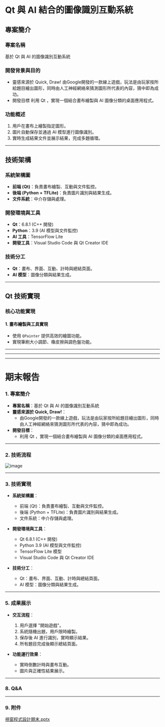 # Qt 與 AI 結合的圖像識別互動系統

## 專案簡介
### 專案名稱
基於 Qt 與 AI 的圖像識別互動系統

### 開發背景與目的
- 靈感來源於 Quick, Draw!
由Google開發的一款線上遊戲，玩法是由玩家按所給題目繪出圖形，同時由人工神經網絡來猜測圖形所代表的內容，猜中即為成功。
- 開發目標
利用 Qt ，實現一個結合畫布繪製與 AI 圖像分類的桌面應用程式。


### 功能概述
1. 用戶在畫布上繪製指定圖形。
2. 圖片自動保存並通過 AI 模型進行圖像識別。
3. 實時生成結果文件並展示結果，完成多題循環。

---

## 技術架構
### 系統架構圖
- **前端 (Qt)**：負責畫布繪製、互動與文件監控。
- **後端 (Python + TFLite)**：負責圖片識別與結果生成。
- **文件系統**：中介存儲與處理。

### 開發環境與工具
- **Qt**：6.8.1 (C++ 開發)
- **Python**：3.9 (AI 模型與文件監控)
- **AI 工具**：TensorFlow Lite
- **開發工具**：Visual Studio Code 與 Qt Creator IDE

### 技術分工
- **Qt**：畫布、界面、互動、計時與總結頁面。
- **AI 模型**：圖像分類與結果生成。

---

## Qt 技術實現
### 核心功能實現
#### 1. 畫布繪製與工具實現
- 使用 `QPainter` 提供高效的繪圖功能。
- 實現筆刷大小調節、橡皮擦與調色盤功能。

---
---
---
# 期末報告

### **1. 專案簡介**
- **專案名稱**：基於 Qt 與 AI 的圖像識別互動系統
- **靈感來源於 Quick, Draw!**：
  - 由Google開發的一款線上遊戲，玩法是由玩家按所給題目繪出圖形，同時由人工神經網絡來猜測圖形所代表的內容，猜中即為成功。
- **開發目標**：
  - 利用 Qt ，實現一個結合畫布繪製與 AI 圖像分類的桌面應用程式。


---

### **2. 技術流程**
![image](https://github.com/user-attachments/assets/12891281-a10a-4a59-9018-7f454fd62a57)

---
### **3. 技術實現**
- **系統架構圖**：
  - 前端 (Qt)：負責畫布繪製、互動與文件監控。
  - 後端 (Python + TFLite)：負責圖片識別與結果生成。
  - 文件系統：中介存儲與處理。
  
- **開發環境與工具**：
  - Qt 6.8.1 (C++ 開發)
  - Python 3.9 (AI 模型與文件監控)
  - TensorFlow Lite 模型
  - Visual Studio Code 與 Qt Creator IDE
  
- **技術分工**：
  - Qt：畫布、界面、互動、計時與總結頁面。
  - AI 模型：圖像分類與結果生成。

---

### **5. 成果展示**
- **交互流程**：
  1. 用戶選擇 "開始遊戲"。
  2. 系統隨機出題，用戶限時繪製。
  3. 保存後 AI 進行識別，實時顯示結果。
  4. 所有題目完成後顯示總結頁面。
  
- **功能運行效果**：
  - 實時倒數計時與畫布互動。
  - 圖片與正確性結果展示。

---


### **8. Q&A**

---
### **9. 附件**
[視窗程式設計期末.pptx](/視窗程式設計期末.pptx)
